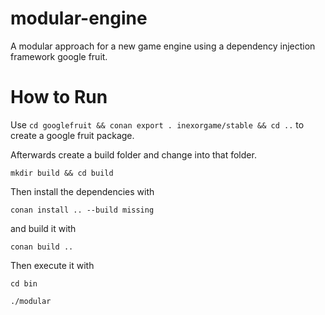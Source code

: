 # modular-engine
A modular approach for a new game engine using a dependency injection framework google fruit.

# How to Run

Use
`cd googlefruit && conan export . inexorgame/stable && cd ..`
to create a google fruit package.

Afterwards create a build folder and change into that folder.

`mkdir build && cd build`

Then install the dependencies with

`conan install .. --build missing`

and build it with

`conan build ..`

Then execute it with

`cd bin`

`./modular`


